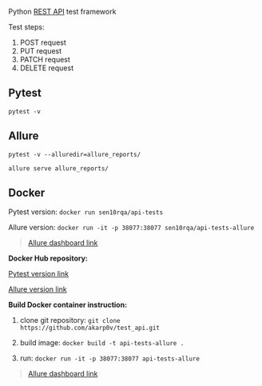 Python [REST API](https://gorest.co.in) test framework

Test steps:
1. POST request
2. PUT request
3. PATCH request
4. DELETE request

Pytest
---

`pytest -v`

Allure
---

`pytest -v --alluredir=allure_reports/`

`allure serve allure_reports/`


Docker
---
Pytest version:
`docker run sen10rqa/api-tests`

Allure version:
`docker run -it -p 38077:38077 sen10rqa/api-tests-allure`

>[Allure dashboard link](http://localhost:38077/index.html)

**Docker Hub repository:**

[Pytest version link](https://hub.docker.com/repository/docker/sen10rqa/api-tests)

[Allure version link](https://hub.docker.com/repository/docker/sen10rqa/api-tests-allure)

**Build Docker container instruction:**

1. clone git repository: `git clone https://github.com/akarp0v/test_api.git`

2. build image:
`docker build -t api-tests-allure .`

3. run:
`docker run -it -p 38077:38077 api-tests-allure`

>[Allure dashboard link](http://localhost:38077/index.html)
